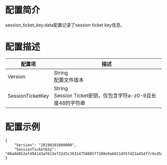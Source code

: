 # 配置简介

session_ticket_key.data配置记录了session ticket key信息。

# 配置描述

| 配置项           | 描述                                                           |
| ---------------- | -------------------------------------------------------------- |
| Version          | String<br>配置文件版本                                         |
| SessionTicketKey | String<br>Session Ticket密钥，仅包含字符a-z0-9且长度48的字符串 |

# 配置示例

```
{
    "Version": "20190101000000",
    "SessionTicketKey": "08a0d852ef494143af613ef32d3c39314758885f7108e9ab021d55f422a454f7c9cd5a53978f48fa1063eadcdc06878f"
}
```
